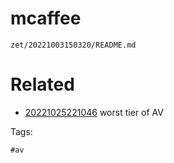 # mcaffee

` zet/20221003150320/README.md `

# Related

- [20221025221046](/zet/20221025221046/README.md) worst tier of AV

Tags:

    #av
